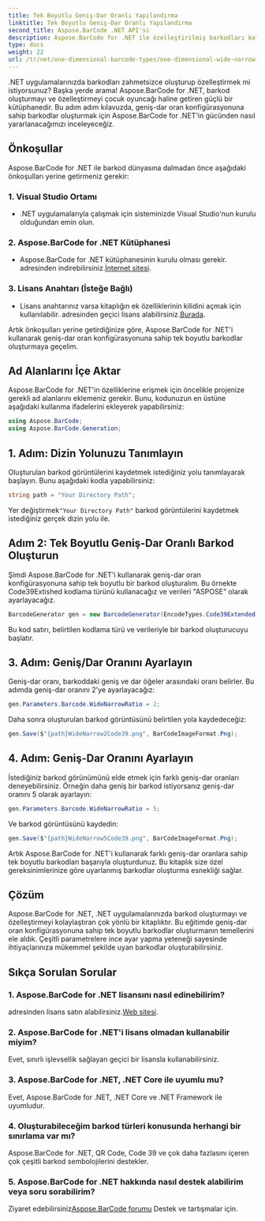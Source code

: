 ```yaml
---
title: Tek Boyutlu Geniş-Dar Oranlı Yapılandırma
linktitle: Tek Boyutlu Geniş-Dar Oranlı Yapılandırma
second_title: Aspose.BarCode .NET API'si
description: Aspose.BarCode for .NET ile özelleştirilmiş barkodları kolayca oluşturun. Tek boyutlu geniş-dar oranlı yapılandırma için adım adım kılavuz.
type: docs
weight: 22
url: /tr/net/one-dimensional-barcode-types/one-dimensional-wide-narrow-ratio-configuration/
---
```


.NET uygulamalarınızda barkodları zahmetsizce oluşturup özelleştirmek mi istiyorsunuz? Başka yerde arama! Aspose.BarCode for .NET, barkod oluşturmayı ve özelleştirmeyi çocuk oyuncağı haline getiren güçlü bir kütüphanedir. Bu adım adım kılavuzda, geniş-dar oran konfigürasyonuna sahip barkodlar oluşturmak için Aspose.BarCode for .NET'in gücünden nasıl yararlanacağımızı inceleyeceğiz.

## Önkoşullar

Aspose.BarCode for .NET ile barkod dünyasına dalmadan önce aşağıdaki önkoşulları yerine getirmeniz gerekir:

### 1. Visual Studio Ortamı
   - .NET uygulamalarıyla çalışmak için sisteminizde Visual Studio'nun kurulu olduğundan emin olun.
   
### 2. Aspose.BarCode for .NET Kütüphanesi
   -  Aspose.BarCode for .NET kütüphanesinin kurulu olması gerekir. adresinden indirebilirsiniz.[İnternet sitesi](https://releases.aspose.com/barcode/net/).

### 3. Lisans Anahtarı (İsteğe Bağlı)
   -  Lisans anahtarınız varsa kitaplığın ek özelliklerinin kilidini açmak için kullanılabilir. adresinden geçici lisans alabilirsiniz.[Burada](https://purchase.aspose.com/temporary-license/).

Artık önkoşulları yerine getirdiğinize göre, Aspose.BarCode for .NET'i kullanarak geniş-dar oran konfigürasyonuna sahip tek boyutlu barkodlar oluşturmaya geçelim.

## Ad Alanlarını İçe Aktar

Aspose.BarCode for .NET'in özelliklerine erişmek için öncelikle projenize gerekli ad alanlarını eklemeniz gerekir. Bunu, kodunuzun en üstüne aşağıdaki kullanma ifadelerini ekleyerek yapabilirsiniz:

```csharp
using Aspose.BarCode;
using Aspose.BarCode.Generation;
```

## 1. Adım: Dizin Yolunuzu Tanımlayın

Oluşturulan barkod görüntülerini kaydetmek istediğiniz yolu tanımlayarak başlayın. Bunu aşağıdaki kodla yapabilirsiniz:

```csharp
string path = "Your Directory Path";
```

 Yer değiştirmek`"Your Directory Path"` barkod görüntülerini kaydetmek istediğiniz gerçek dizin yolu ile.

## Adım 2: Tek Boyutlu Geniş-Dar Oranlı Barkod Oluşturun

Şimdi Aspose.BarCode for .NET'i kullanarak geniş-dar oran konfigürasyonuna sahip tek boyutlu bir barkod oluşturalım. Bu örnekte Code39Extished kodlama türünü kullanacağız ve verileri "ASPOSE" olarak ayarlayacağız.

```csharp
BarcodeGenerator gen = new BarcodeGenerator(EncodeTypes.Code39Extended, "ASPOSE");
```

Bu kod satırı, belirtilen kodlama türü ve verileriyle bir barkod oluşturucuyu başlatır.

## 3. Adım: Geniş/Dar Oranını Ayarlayın

Geniş-dar oranı, barkoddaki geniş ve dar öğeler arasındaki oranı belirler. Bu adımda geniş-dar oranını 2'ye ayarlayacağız:

```csharp
gen.Parameters.Barcode.WideNarrowRatio = 2;
```

Daha sonra oluşturulan barkod görüntüsünü belirtilen yola kaydedeceğiz:

```csharp
gen.Save($"{path}WideNarrow2Code39.png", BarCodeImageFormat.Png);
```

## 4. Adım: Geniş-Dar Oranını Ayarlayın

İstediğiniz barkod görünümünü elde etmek için farklı geniş-dar oranları deneyebilirsiniz. Örneğin daha geniş bir barkod istiyorsanız geniş-dar oranını 5 olarak ayarlayın:

```csharp
gen.Parameters.Barcode.WideNarrowRatio = 5;
```

Ve barkod görüntüsünü kaydedin:

```csharp
gen.Save($"{path}WideNarrow5Code39.png", BarCodeImageFormat.Png);
```

Artık Aspose.BarCode for .NET'i kullanarak farklı geniş-dar oranlara sahip tek boyutlu barkodları başarıyla oluşturdunuz. Bu kitaplık size özel gereksinimlerinize göre uyarlanmış barkodlar oluşturma esnekliği sağlar.

## Çözüm

Aspose.BarCode for .NET, .NET uygulamalarınızda barkod oluşturmayı ve özelleştirmeyi kolaylaştıran çok yönlü bir kitaplıktır. Bu eğitimde geniş-dar oran konfigürasyonuna sahip tek boyutlu barkodlar oluşturmanın temellerini ele aldık. Çeşitli parametrelere ince ayar yapma yeteneği sayesinde ihtiyaçlarınıza mükemmel şekilde uyan barkodlar oluşturabilirsiniz.

## Sıkça Sorulan Sorular

### 1. Aspose.BarCode for .NET lisansını nasıl edinebilirim?
 adresinden lisans satın alabilirsiniz.[Web sitesi](https://purchase.aspose.com/buy).

### 2. Aspose.BarCode for .NET'i lisans olmadan kullanabilir miyim?
Evet, sınırlı işlevsellik sağlayan geçici bir lisansla kullanabilirsiniz.

### 3. Aspose.BarCode for .NET, .NET Core ile uyumlu mu?
Evet, Aspose.BarCode for .NET, .NET Core ve .NET Framework ile uyumludur.

### 4. Oluşturabileceğim barkod türleri konusunda herhangi bir sınırlama var mı?
Aspose.BarCode for .NET, QR Code, Code 39 ve çok daha fazlasını içeren çok çeşitli barkod sembolojilerini destekler.

### 5. Aspose.BarCode for .NET hakkında nasıl destek alabilirim veya soru sorabilirim?
 Ziyaret edebilirsiniz[Aspose.BarCode forumu](https://forum.aspose.com/c/barcode/13) Destek ve tartışmalar için.
